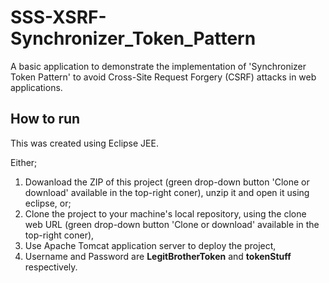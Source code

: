 # SSS-XSRF-Synchronizer_Token_Pattern
A basic application to demonstrate the implementation of 'Synchronizer Token Pattern' to avoid Cross-Site Request Forgery (CSRF) attacks in web applications.

## How to run
This was created using Eclipse JEE.

Either;
  1. Dowanload the ZIP of this project (green drop-down button 'Clone or download' available in the top-right coner), unzip it and open it using eclipse,
or;
  1. Clone the project to your machine's local repository, using the clone web URL (green drop-down button 'Clone or download' available in the top-right coner),
  2. Use Apache Tomcat application server to deploy the project,
  3. Username and Password are **LegitBrotherToken** and **tokenStuff** respectively.
